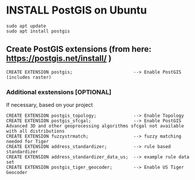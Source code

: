 # INSTALL PostGIS on Ubuntu
```
sudo apt update
sudo apt install postgis
```
## Create PostGIS extensions (from here: https://postgis.net/install/ )
```
CREATE EXTENSION postgis;                       --> Enable PostGIS (includes raster)
```
### Additional exstensions [OPTIONAL]
If necessary, based on your project
```
CREATE EXTENSION postgis_topology;              --> Enable Topology
CREATE EXTENSION postgis_sfcgal;                --> Enable PostGIS Advanced 3D and other geoprocessing algorithms sfcgal not available with all distributions
CREATE EXTENSION fuzzystrmatch;                 --> fuzzy matching needed for Tiger
CREATE EXTENSION address_standardizer;          --> rule based standardizer
CREATE EXTENSION address_standardizer_data_us;  --> example rule data set
CREATE EXTENSION postgis_tiger_geocoder;        --> Enable US Tiger Geocoder
```
